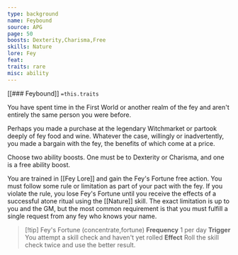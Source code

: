 ```yaml
---
type: background
name: Feybound 
source: APG
page: 50
boosts: Dexterity,Charisma,Free
skills: Nature
lore: Fey
feat: 
traits: rare
misc: ability
---
```


[[### Feybound]]
`=this.traits`


You have spent time in the First World or another realm of the fey and aren't entirely the same person you were before.

Perhaps you made a purchase at the legendary Witchmarket or partook deeply of fey food and wine. Whatever the case, willingly or inadvertently, you made a bargain with the fey, the benefits of which come at a price.

Choose two ability boosts. One must be to Dexterity or Charisma, and one is a free ability boost.

You are trained in [[Fey Lore]] and gain the Fey's Fortune free action. You must follow some rule or limitation as part of your pact with the fey. If you violate the rule, you lose Fey's Fortune until you receive the effects of a successful atone ritual using the [[Nature]] skill. The exact limitation is up to you and the GM, but the most common requirement is that you must fulfill a single request from any fey who knows your name.



> [!tip] Fey's Fortune (concentrate,fortune)
> **Frequency** 1 per day
> **Trigger**  You attempt a skill check and haven't yet rolled
> **Effect** Roll the skill check twice and use the better result.